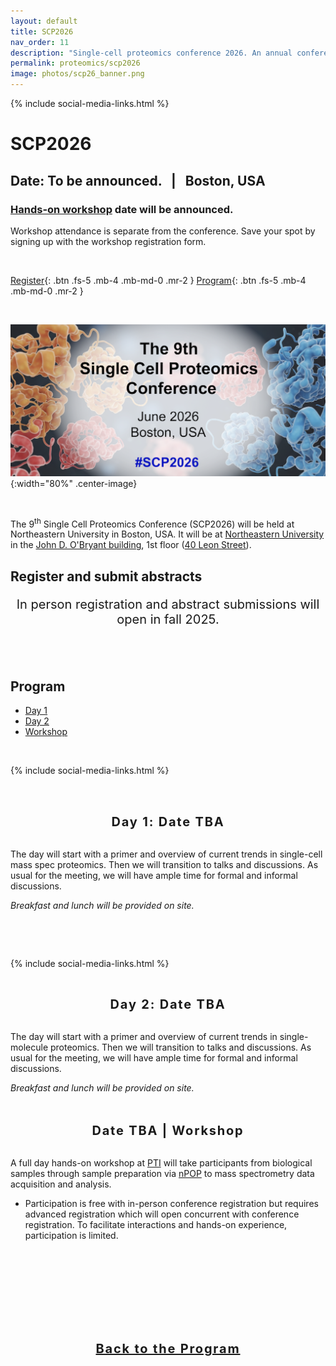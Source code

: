 ```yaml
---
layout: default
title: SCP2026
nav_order: 11
description: "Single-cell proteomics conference 2026. An annual conference in Boston for interactive discussions and presentations in the fields of single-cell biology, sensitive mass spectrometry, single-cell omics and computational biology."
permalink: proteomics/scp2026
image: photos/scp26_banner.png
---
```

{% include social-media-links.html %}

# SCP2026
## Date: To be announced.   &nbsp; |  &nbsp;  Boston, USA
### [Hands-on workshop](#workshop) date will be announced.
Workshop attendance is separate from the conference. Save your spot by signing up with the workshop registration form.

&nbsp;



[Register](#register-and-submit-abstracts){: .btn .fs-5 .mb-4 .mb-md-0 .mr-2 }
[Program](#program){: .btn .fs-5 .mb-4 .mb-md-0 .mr-2 }
<!-- [Speakers](#speakers){: .btn .fs-5 .mb-4 .mb-md-0 .mr-2 } -->
<!--[Sponsors](#sponsors){: .btn .fs-5 .mb-4 .mb-md-0 .mr-2 } -->

&nbsp;



![](photos/scp26_banner.png){:width="80%" .center-image}




&nbsp;

The 9<sup>th</sup> Single Cell Proteomics Conference (SCP2026) will be held at Northeastern University in Boston, USA. It will be at [Northeastern University](https://center.single-cell.net/) in the [John D. O'Bryant building](https://goo.gl/maps/bmtkmHuFHGC9w8Db8), 1st floor (<a href="https://www.northeastern.edu/campusmap/printable/campusmap15.pdf">40 Leon Street</a>).

<!--
We will also broadcast **virtual components**. Virtual attendance is free of charge but requires a [registration](#virtual).
-->



## Register and submit abstracts

<p style="text-align: center; font-size: 20px;">In person registration and abstract submissions will open in fall 2025.</p>

<!--
<div style="font-size: 30px; letter-spacing: 1.2px; text-align: center;" id="virtual"><a href="https://forms.gle/d4LbhQqJRhQ2RYZU8" target="_blank" >Register for <strong>virtual</strong> SCP2025</a></div>


<div style="font-size: 30px; letter-spacing: 1.2px; text-align: center;">Register for SCP2025</div>
<p style="text-align: center; font-size: 20px;">In person registration is closed due to limited space. Please contact slavov.office@parallelsq.org to be put on a waitlist. <br>

<a href="https://single-cell.net/SCP_Meeting/Hotels_2025" target="_blank" rel="noopener noreferrer">Reserve a hotel</a></p>

<div style="font-size: 30px; letter-spacing: 1.2px; text-align: center;"><a href="https://forms.gle/jA11ZoiPZgB2oEzt8" target="_blank" rel="noopener noreferrer">Submit an abstract</a></div>
<p style="text-align: center; font-size: 20px;">Abstract deadline: April 1, 2025</p>

-->

<!--
<div style="font-size: 30px; letter-spacing: 1.2px; text-align: center;" id="virtual"><a href="https://forms.gle/2G493pgjJCg9DwK49" target="_blank" >Register for <strong>virtual</strong> SCP2025</a></div>
<p style="text-align: center; font-size: 20px;">Deadline: May 27, 2024</p>


<div style="font-size: 30px; letter-spacing: 1.2px; text-align: center;" id="virtual"><a href="https://forms.gle/2G493pgjJCg9DwK49" target="_blank" >Register for <strong>virtual</strong> SCP2024</a></div>
<p style="text-align: center; font-size: 20px;">Deadline: May 27, 2024</p>


<br>
<br>
<div style="font-size:18px; letter-spacing: 1.2px; text-align: center;">
Enjoy recorded <a href="https://www.youtube.com/@NikolaiSlavovResearch/playlists?view=50&sort=dd&shelf_id=2" >presentations</a> from past <a href="https://slavovlab.net/research.htm#Single-Cell-Proteomics-Conference" >SCP meetings</a>.
</div>




<a href="https://single-cell.net/SCP_Meeting/Hotels_2024" target="_blank" rel="noopener noreferrer"><b>Reserve a hotel</b></a>


-->




<br>
<br>

## Program
* [Day 1](#day1)
* [Day 2](#day2)
* [Workshop](#workshop)

<!--
## Program
* [Day 1](#day1)
* [Day 2](#day2)
* [Workshop](#workshop)
-->


<style>
tr td{
  background-color: initial;
}

.SCPtable td, .SCPtable th {
  border: 1px solid #ddd !important;
  padding: 8px;
}

.SCPtable tr:nth-child(even){background-color: #f2f2f2 !important;}

.SCPtable tr:hover {background-color: #ddd !important; }

.SCPtable th {
  padding-top: 12px;
  padding-bottom: 12px;
  text-align: left;
  background-color: #4CAF50;
  color: white;
}
</style>



&nbsp;

 {% include social-media-links.html %}

&nbsp;

<br>

<div style="font-size: 20px; letter-spacing: 1.8px; text-align: center;" id="day1"><strong>Day 1: Date TBA</strong> </div>
<br>

The day will start with a primer and overview of current trends in single-cell mass spec proteomics. Then we will transition to talks and discussions. As usual for the meeting, we will have ample time for formal and informal discussions.   

*Breakfast and lunch will be provided on site.*

<br>


&nbsp;

 {% include social-media-links.html %}

&nbsp;
<br>

<div style="font-size: 20px; letter-spacing: 1.8px; text-align: center;" id="day2"><strong>Day 2: Date TBA</strong> </div>
<br>  

The day will start with a primer and overview of current trends in single-molecule proteomics. Then we will transition to talks and discussions. As usual for the meeting, we will have ample time for formal and informal discussions.   

*Breakfast and lunch will be provided on site.*

<br>

<br>


<div style="font-size: 20px; letter-spacing: 1.8px; text-align: center;" id="workshop"><strong>Date TBA | Workshop</strong> </div>
<br>

A full day hands-on workshop at [PTI](https://www.parallelsq.org/) will take participants from biological samples through sample preparation via [nPOP](https://scp.slavovlab.net/nPOP) to mass spectrometry data acquisition and analysis.
 * Participation is free with in-person conference registration but requires advanced registration which will open concurrent with conference registration. To facilitate interactions and hands-on experience, participation is limited.
 <!--  *The workshop is over-subscribed, and the registration is closed.*    -->


<br>


<br>





<!--

## Speakers
*SCP2025 Presenters included:*
* Hannah Boekweg, Brigham Young University
* Yu-Ju Chen, Institute of Chemistry Academia Sinica
* Scott Coyle, University of Wisconsin-Madison
* Katie Galloway, MIT
* Alexander Ivanov, Northeastern University
* Galit Lahav, Harvard Medical School
* Julia Laskin, Purdue University
* Andrew Leduc, Northeastern University
* Ryan Kelly, Brigham Young University
* Jeroen Krijgsveld, Heidelberg University
* Christoph Krisp, Bruker Daltonics GmbH & Co. KG
* Joel McDade, Quantum-Si
* Kevin McDonnell, PTI
* Jesse Meyer, Cedars-Sinai Medical Center
* Alexey Nesvizhskii, University of Michigan
* Nikolaus Rajewsky, Berlin Institute for Medical Systems Biology
* Julia Schaepe, Stanford University
* Jonathan Sweedler, University of Illinois Urbana-Champaign
* Justin Walley, Iowa State University
* Georg Wallmann, Max Planck Institute of Biochemistry








* Theodore Alexandrov, EMBL  
* Kristin Burnum-Johnson, PNNL
* Ryan Kelly, Brigham Young University
* Neil Kelleher, Northwestern University
* Jeroen Krijgsveld, Heidelberg University
* Emma Lundberg, Stanford University
* Brian Reed, Quantum-Si
* Erwin Schoof, Technical University of Denmark
* Nikolai Slavov, Northeastern University
* Sabrina Spencer, University of Colorado
* Xiao Wang, Massachusetts Institute of Technology
* Meni Wanunu, Northeastern University


* Frank Albert, University of Minnesota

* Juergen Cox, Max Planck Institute of Biochemistry
* Tami Geiger, Weizmann Institute of Science

* Jeff Nivala, University of Washington
* Jesper Olsen, University of Copenhagen
* Peter Sorger, Harvard Medical School
* Catherine Wong, Peking University Health Science Center

-->

<br>
<br>
<br>
<br>

&nbsp;

  <div style="font-size: 20px; letter-spacing: 1.8px; text-align: center;" ><strong><a href="#program">Back to the Program</a></strong></div>

&nbsp;



<!--


&nbsp;

# Sponsors



## Platinum sponsors

![]({{site.baseurl}}/sponsors/Bruker.png){:width="50%" .center-image}

&nbsp;

&nbsp;


![]({{site.baseurl}}/sponsors/Thermo.png){:width="60%" .center-image}

&nbsp;

&nbsp;







## Gold sponsors


[![]({{site.baseurl}}/sponsors/pti-full-black-transparent.png){:width="60%" .center-image}](https://www.parallelsq.org)

&nbsp;

&nbsp;







## Silver sponsors

[![]({{site.baseurl}}/sponsors/IO_Pos_2Colour.png){:width="30%" .center-image}](https://ionopticks.com/)

&nbsp;

&nbsp;


[![]({{site.baseurl}}/sponsors/evosep.png){:width="30%" .center-image}](https://www.evosep.com)

&nbsp;

&nbsp;


[![]({{site.baseurl}}/sponsors/Affinisep_Blue.png){:width="30%" .center-image}](https://affinisep.com)

&nbsp;

&nbsp;

[![]({{site.baseurl}}/sponsors/CellSorter_logo_300.png){:width="30%" .center-image}](https://www.cellsorter-scientific.com/)

&nbsp;

&nbsp;

[![]({{site.baseurl}}/sponsors/ESI_Logo.jpg){:width="30%" .center-image}](https://esisourcesolutions.com/)

&nbsp;

&nbsp;

[![]({{site.baseurl}}/sponsors/new-objective-1.svg){:width="30%" .center-image}](https://www.newobjective.com/)

&nbsp;

&nbsp;

[![]({{site.baseurl}}/sponsors/proteome-sciences.png){:width="30%" .center-image}](https://www.proteomics.com/)

&nbsp;

&nbsp;


<div style="font-size: 20px; letter-spacing: 1.8px; text-align: center;" ><strong><a href="#program">Back to the Program</a></strong></div>


  &nbsp;

  &nbsp;
-->  


<script type="application/ld+json">
{
  "@context": "https://schema.org",
  "@type": "Event",
  "name": "The 9th Single-cell proteomics conference (2026)",
  "startDate": "2025-05-27",
  "endDate": "2025-05-30",
  "eventAttendanceMode": "https://schema.org/OfflineEventAttendanceMode",
  "eventStatus": "https://schema.org/EventScheduled",
  "location": {
    "@type": "Place",
    "name": "John D. O'Bryant building",
    "address": {
      "@type": "PostalAddress",
      "streetAddress": "40 Leon Street",
      "addressLocality": "Boston",
      "postalCode": "02115",
      "addressRegion": "MA",
      "addressCountry": "US"
    }
  },
  "image": [
    "https://single-cell.net/proteomics/photos/SCP2025_Single-Cell-Proteomics-Conference_Header.jpg",
    "https://single-cell.net/proteomics/photos/SCP2023_Group_Picture.JPG",
    "https://single-cell.net/proteomics/photos/scp2022.jpeg"
   ],
  "description": "The annual single-cell proteomics conference",
  "offers": {
    "@type": "Offer",
    "url": "https://single-cell.net/proteomics/scp2025",
    "price": "350",
    "priceCurrency": "USD",
    "availability": "https://schema.org/InStock",
    "validFrom": "2024-05-27"
  },
  "organizer": {
    "@type": "Organization",
    "name": ["Northeastern University", "Parallel Squared Technology Institute"],
    "url": "https://center.single-cell.net"
  },
  "performer": "Nikolai Slavov"
}
</script>






<!--
* Peter Nemes, University of Maryland
* Alexey Nesvizhskii, University of Michigan
* Aleksandra Petelski, Northeastern University
* Chris Rose, Genentech

* Savas Tay, University of Chicago
* Catherine Wong, Peking University Health Science Center


## Speakers

* Kristin Burnum-Johnson, PNNL
* Jürgen Cox,	Max Planck Institute of Biochemistry
* Amy Herr, UC Berkeley
* Ryan Kelly, Brigham Young University
* Jeroen Krijgsveld, Heidelberg University
* Emma Lundberg, KTH Royal Institute of Technology
* Matthias Mann, Max Planck Institute of Biochemistry
* Peter Nemes, University of Maryland
* Nikolai Slavov,	Northeastern University
* Peter Smibert, New York Genome Center
* John Yates, The Scripps Research Institute

* Ruedi Aebersold, ETH Zurich
* Chloe Baron, Harvard Medical School
* Sean Bendall, Stanford University

* Bogdan Budnik, Harvard University
* Akos Vegvari, Karolinska Institutet
* Catherine Wong, Peking University Health Science Center
* Sydney Shaffer, University of Pennsylvania
* Tami Geiger,	Tel Aviv University
* Luca Pinello, Harvard Medical School
* Jessica, Polka, ASAPbio  

{:.no_toc}

* Will be replaced with the ToC, excluding the section header
{:toc}

![]({{site.baseurl}}/sponsors/CELLENION_690x690pxl.png){:width="30%" .center-image}


&nbsp;

&nbsp;


&nbsp;
-->
